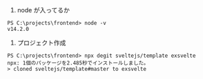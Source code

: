 1. node が入ってるか 

```
PS C:\projects\frontend> node -v
v14.2.0
```

1. プロジェクト作成

```
PS C:\projects\frontend> npx degit sveltejs/template exsvelte
npx: 1個のパッケージを2.485秒でインストールしました。
> cloned sveltejs/template#master to exsvelte
```